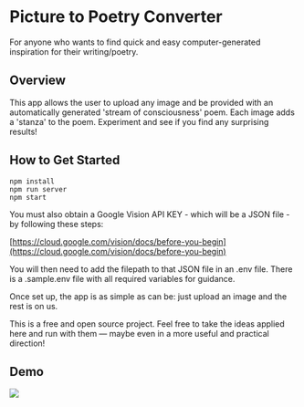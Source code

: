 # Picture to Poetry Converter #
For anyone who wants to find quick and easy computer-generated inspiration for their writing/poetry.

## Overview ##
This app allows the user to upload any image and be provided with an automatically generated 'stream of consciousness' poem. Each image adds a 'stanza' to the poem. Experiment and see if you find any surprising results!

## How to Get Started ##
```
npm install
npm run server
npm start
```

You must also obtain a Google Vision API KEY - which will be a JSON file - by following these steps:

[https://cloud.google.com/vision/docs/before-you-begin](https://cloud.google.com/vision/docs/before-you-begin)

You will then need to add the filepath to that JSON file in an .env file. There is a .sample.env file with all required variables for guidance.

Once set up, the app is as simple as can be: just upload an image and the rest is on us.

This is a free and open source project. Feel free to take the ideas applied here and run with them — maybe even in a more useful and practical direction!

## Demo ##
![](http://g.recordit.co/WkXvjepgR3.gif)